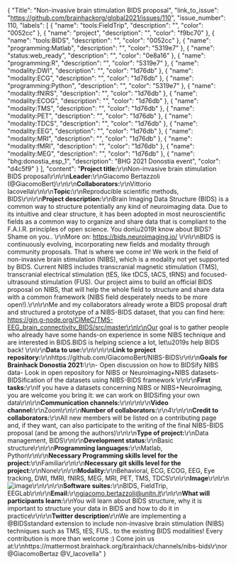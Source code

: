 {
  "Title": "Non-invasive brain stimulation BIDS proposal",
  "link_to_issue": "https://github.com/brainhackorg/global2021/issues/110",
  "issue_number": 110,
  "labels": [
    {
      "name": "tools:FieldTrip",
      "description": "",
      "color": "0052cc"
    },
    {
      "name": "project",
      "description": "",
      "color": "f9bc70"
    },
    {
      "name": "tools:BIDS",
      "description": "",
      "color": "0052cc"
    },
    {
      "name": "programming:Matlab",
      "description": "",
      "color": "5319e7"
    },
    {
      "name": "status:web_ready",
      "description": "",
      "color": "0e8a16"
    },
    {
      "name": "programming:R",
      "description": "",
      "color": "5319e7"
    },
    {
      "name": "modality:DWI",
      "description": "",
      "color": "1d76db"
    },
    {
      "name": "modality:ECG",
      "description": "",
      "color": "1d76db"
    },
    {
      "name": "programming:Python",
      "description": "",
      "color": "5319e7"
    },
    {
      "name": "modality:fNIRS",
      "description": "",
      "color": "1d76db"
    },
    {
      "name": "modality:ECOG",
      "description": "",
      "color": "1d76db"
    },
    {
      "name": "modality:TMS",
      "description": "",
      "color": "1d76db"
    },
    {
      "name": "modality:PET",
      "description": "",
      "color": "1d76db"
    },
    {
      "name": "modality:TDCS",
      "description": "",
      "color": "1d76db"
    },
    {
      "name": "modality:EEG",
      "description": "",
      "color": "1d76db"
    },
    {
      "name": "modality:MRI",
      "description": "",
      "color": "1d76db"
    },
    {
      "name": "modality:fMRI",
      "description": "",
      "color": "1d76db"
    },
    {
      "name": "modality:MEG",
      "description": "",
      "color": "1d76db"
    },
    {
      "name": "bhg:donostia_esp_1",
      "description": "BHG 2021 Donostia event",
      "color": "d4c5f9"
    }
  ],
  "content": "**Project title:**\r\nNon-invasive brain stimulation BIDS proposal\r\n\r\n**Leader:**\r\nGiacomo Bertazzoli (@GiacomoBert)\r\n\r\n**Collaborators:**\r\nVittorio Iacovella\r\n\r\n**Topic:**\r\nReproducible scientific methods, BIDS\r\n\r\n**Project description:**\r\nBrain Imaging Data Structure (BIDS) is a common way to structure potentially any kind of neuroimaging data. Due to its intuitive and clear structure, it has been adopted in most neuroscientific fields as a common way to organize and share data that is compliant to the F.A.I.R. principles of open science. You don\u2019t know about BIDS? Shame on you..  \r\nMore on: https://bids.neuroimaging.io/ \r\n\r\nBIDS is continuously evolving, incorporating new fields and modality through community proposals. That is where we come in! We work in the field of non-invasive brain stimulation (NIBS), which is a modality not yet supported by BIDS. Current NIBS includes transcranial magnetic stimulation (TMS), transcranial electrical stimulation (tES, like tDCS, tACS, tRNS) and focused-ultrasound stimulation (FUS). Our project aims to build an official BIDS proposal on NIBS, that will help the whole field to structure and share data with a common framework (NIBS field desperately needs to be more open!).\r\n\r\nMe and my collaborators already wrote a BIDS proposal draft and structured a prototype of a NIBS-BIDS dataset, that you can find here: https://gin.g-node.org/CIMeC/TMS-EEG_brain_connectivity_BIDS/src/master\r\n\r\nOur goal is to gather people who already have some hands-on experience in some NIBS technique and are interested in BIDS.BIDS is helping science a lot, let\u2019s help BIDS back! \r\n\r\n**Data to use:**\r\n\r\n\r\n**Link to project repository:**\r\nhttps://github.com/GiacomoBert/NIBS-BIDS\r\n\r\n**Goals for Brainhack Donostia 2021:**\r\n- Open discussion on how to BIDSify NIBS data- Look in open repository for NIBS or Neuroimaging+NIBS datasets- BIDSification of the datasets using NIBS-BIDS framework \r\n\r\n**First tasks:**\r\nIf you have a datasets concerning NIBS or NIBS+Neuroimaging, you are welcome you bring it: we can work on BIDSifing your own data\r\n\r\n**Communication channels:**\r\n\r\n\r\n**Video channel:**\r\nZoom\r\n\r\n**Number of collaborators:**\r\n4\r\n\r\n**Credit to collaborators:**\r\nAll new members will be listed on a contributing page and, if they want, can also participate to the writing of the final NIBS-BIDS proposal (and be among the authors)\r\n\r\n**Type of project:**\r\nData management, BIDS\r\n\r\n**Development status:**\r\nBasic structure\r\n\r\n**Programming languages:**\r\nMatlab, Python\r\n\r\n**Necessary Programming skills level for the project:**\r\nFamiliar\r\n\r\n**Necessary git skills level for the project:**\r\nNone\r\n\r\n**Modality:**\r\nBehavioral, ECG, ECOG, EEG, Eye tracking, DWI, fMRI, fNIRS, MEG, MRI, PET, TMS, TDCS\r\n\r\n**Image**\r\n\r\n![image](https://user-images.githubusercontent.com/15833967/142841106-aa0b413e-4d11-44eb-8613-110b04a9e685.png)\r\n\r\n\r\n**Software suites:**\r\nBIDS, FieldTrip, EEGLab\r\n\r\n**Email:**\r\ngiacomo.bertazzoli@unitn.it\r\n\r\n**What will participants learn:**\r\nYou will learn about BIDS structure, why it is important to structure your data in BIDS and how to do it in practice\r\n\r\n**Twitter description**\r\nWe are implementing a @BIDSstandard extension to include non-invasive brain stimulation (NIBS) techniques such as TMS, tES, FUS.. to the existing BIDS modalities! Every contribution is more than welcome :) Come join us at:\r\nhttps://mattermost.brainhack.org/brainhack/channels/nibs-bids\r\nor @GiacomoBertaz @V_Iacovella"
}
